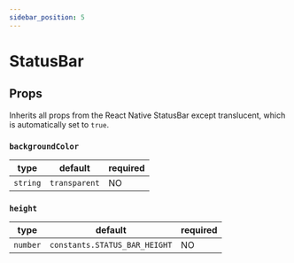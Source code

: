 ```yaml
---
sidebar_position: 5
---
```


# StatusBar

## Props

Inherits all props from the React Native StatusBar except translucent, which is automatically set to `true`.

### `backgroundColor`

| type     | default       | required |
| -------- | ------------- | -------- |
| `string` | `transparent` | NO       |

### `height`

| type     | default                       | required |
| -------- | ----------------------------- | -------- |
| `number` | `constants.STATUS_BAR_HEIGHT` | NO       |
